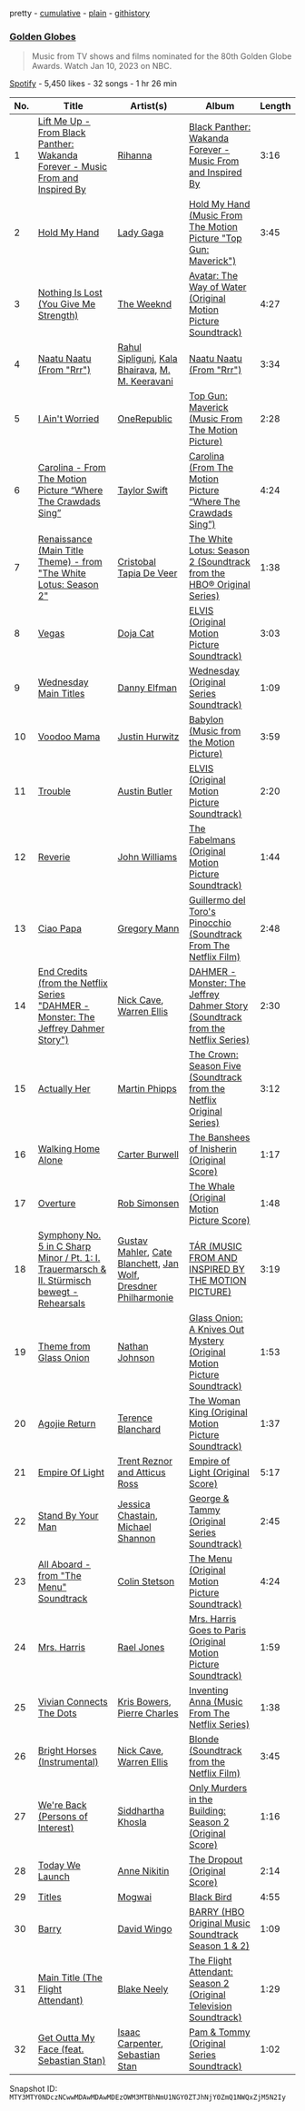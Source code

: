 pretty - [cumulative](/playlists/cumulative/37i9dQZF1DX6AKLu0DKWt5.md) - [plain](/playlists/plain/37i9dQZF1DX6AKLu0DKWt5) - [githistory](https://github.githistory.xyz/mackorone/spotify-playlist-archive/blob/main/playlists/plain/37i9dQZF1DX6AKLu0DKWt5)

### [Golden Globes](https://open.spotify.com/playlist/37i9dQZF1DX6AKLu0DKWt5)

> Music from TV shows and films nominated for the 80th Golden Globe Awards\. Watch Jan 10, 2023 on NBC.

[Spotify](https://open.spotify.com/user/spotify) - 5,450 likes - 32 songs - 1 hr 26 min

| No. | Title | Artist(s) | Album | Length |
|---|---|---|---|---|
| 1 | [Lift Me Up \- From Black Panther: Wakanda Forever \- Music From and Inspired By](https://open.spotify.com/track/6sCvvleqKbeyOkQDieBYgp) | [Rihanna](https://open.spotify.com/artist/5pKCCKE2ajJHZ9KAiaK11H) | [Black Panther: Wakanda Forever \- Music From and Inspired By](https://open.spotify.com/album/06RK0wX4GqHcxBtHlVoGH5) | 3:16 |
| 2 | [Hold My Hand](https://open.spotify.com/track/0oWraSo5ASJ0h1BEagTyEw) | [Lady Gaga](https://open.spotify.com/artist/1HY2Jd0NmPuamShAr6KMms) | [Hold My Hand \(Music From The Motion Picture "Top Gun: Maverick"\)](https://open.spotify.com/album/4o7oZoaZrwElXdNXfBXsqe) | 3:45 |
| 3 | [Nothing Is Lost \(You Give Me Strength\)](https://open.spotify.com/track/1DzJbVkBELu6jDu6q0T0tk) | [The Weeknd](https://open.spotify.com/artist/1Xyo4u8uXC1ZmMpatF05PJ) | [Avatar: The Way of Water \(Original Motion Picture Soundtrack\)](https://open.spotify.com/album/4M2Mf4pmARKGVT9MLCe3HA) | 4:27 |
| 4 | [Naatu Naatu \(From "Rrr"\)](https://open.spotify.com/track/4iKGu3xtvm90eBw0EIPWJP) | [Rahul Sipligunj](https://open.spotify.com/artist/1H4ZvA2yyK7wCmbvEUWvPn), [Kala Bhairava](https://open.spotify.com/artist/4tejKImNVmDcORNBuZ1l14), [M\. M\. Keeravani](https://open.spotify.com/artist/12l1SqSNsg2mI2IcXpPWjR) | [Naatu Naatu \(From "Rrr"\)](https://open.spotify.com/album/78zqKU9guNUoZFs7mn7TUG) | 3:34 |
| 5 | [I Ain't Worried](https://open.spotify.com/track/73PAbYaVbnFG0tQ4aBfxeN) | [OneRepublic](https://open.spotify.com/artist/5Pwc4xIPtQLFEnJriah9YJ) | [Top Gun: Maverick \(Music From The Motion Picture\)](https://open.spotify.com/album/3tjIKRAPBy5Qu4z8F5HmBz) | 2:28 |
| 6 | [Carolina \- From The Motion Picture “Where The Crawdads Sing”](https://open.spotify.com/track/4axSuOg3BqsowKjRpj59RU) | [Taylor Swift](https://open.spotify.com/artist/06HL4z0CvFAxyc27GXpf02) | [Carolina \(From The Motion Picture “Where The Crawdads Sing”\)](https://open.spotify.com/album/5Bwg2XxrjTlrNy6BC7KQZf) | 4:24 |
| 7 | [Renaissance \(Main Title Theme\) \- from "The White Lotus: Season 2"](https://open.spotify.com/track/2wXFOd5lYZH3Hiuw1oAYGt) | [Cristobal Tapia De Veer](https://open.spotify.com/artist/3uUcdriXzvaQapjo3a4DZR) | [The White Lotus: Season 2 \(Soundtrack from the HBO® Original Series\)](https://open.spotify.com/album/68BVCSKG3lJ5JXKc5K54zZ) | 1:38 |
| 8 | [Vegas](https://open.spotify.com/track/3FWwi61OP7vXEikwqhZCPZ) | [Doja Cat](https://open.spotify.com/artist/5cj0lLjcoR7YOSnhnX0Po5) | [ELVIS \(Original Motion Picture Soundtrack\)](https://open.spotify.com/album/74g0V2gxEA5MCSaivAwZyb) | 3:03 |
| 9 | [Wednesday Main Titles](https://open.spotify.com/track/3dd9uXh41vmFLO3UvqLJL6) | [Danny Elfman](https://open.spotify.com/artist/5qBZETtyzfYnXOobDXbmcD) | [Wednesday \(Original Series Soundtrack\)](https://open.spotify.com/album/2uuGxhpcN88ctFFHAYOzxF) | 1:09 |
| 10 | [Voodoo Mama](https://open.spotify.com/track/5pmlMjmOvUi5RCe64e9Tyu) | [Justin Hurwitz](https://open.spotify.com/artist/2snm3HmsnDUDxbIChdl2Oj) | [Babylon \(Music from the Motion Picture\)](https://open.spotify.com/album/0jCuKxy96iDfx9JtXKRyXe) | 3:59 |
| 11 | [Trouble](https://open.spotify.com/track/1XF9P9QsH5D3rPHk1oIQd5) | [Austin Butler](https://open.spotify.com/artist/7fonh9s1Y6OjzCsh7pbYQm) | [ELVIS \(Original Motion Picture Soundtrack\)](https://open.spotify.com/album/74g0V2gxEA5MCSaivAwZyb) | 2:20 |
| 12 | [Reverie](https://open.spotify.com/track/4ih3wEKgswM0P1gT4Xq5XI) | [John Williams](https://open.spotify.com/artist/3dRfiJ2650SZu6GbydcHNb) | [The Fabelmans \(Original Motion Picture Soundtrack\)](https://open.spotify.com/album/3dWmhh9KGeDVbOdVSGLgHC) | 1:44 |
| 13 | [Ciao Papa](https://open.spotify.com/track/2R96PRe2nQz5nRSLyBDDDG) | [Gregory Mann](https://open.spotify.com/artist/75HkCZEX8TSyFqh0PkXaa7) | [Guillermo del Toro's Pinocchio \(Soundtrack From The Netflix Film\)](https://open.spotify.com/album/7GQqZap38LT44AcbZriYqt) | 2:48 |
| 14 | [End Credits \(from the Netflix Series "DAHMER \- Monster: The Jeffrey Dahmer Story"\)](https://open.spotify.com/track/1zmRTJEYYYamHKy8Bsi8ne) | [Nick Cave](https://open.spotify.com/artist/1RM5gp0RFfjpJhCYFPB30p), [Warren Ellis](https://open.spotify.com/artist/0A8tch4LePxVn1Cn60wGXu) | [DAHMER \- Monster: The Jeffrey Dahmer Story \(Soundtrack from the Netflix Series\)](https://open.spotify.com/album/0iWf4fEHwkLXSHoHunjwtt) | 2:30 |
| 15 | [Actually Her](https://open.spotify.com/track/7DYB52sRKxgh8N1wU3NFMp) | [Martin Phipps](https://open.spotify.com/artist/5ukRxzaJiJLe6khkJeIHOn) | [The Crown: Season Five \(Soundtrack from the Netflix Original Series\)](https://open.spotify.com/album/4kecm8cI0FFGF70NiNYkSE) | 3:12 |
| 16 | [Walking Home Alone](https://open.spotify.com/track/1WhfX0T3ItwIHMqoGaLArQ) | [Carter Burwell](https://open.spotify.com/artist/0SbSDzM4X41hnlURed0fcV) | [The Banshees of Inisherin \(Original Score\)](https://open.spotify.com/album/0aIEKTzRH1fuEyCWCAri1n) | 1:17 |
| 17 | [Overture](https://open.spotify.com/track/0GmtAxeEI2VcZKWhUdXVV0) | [Rob Simonsen](https://open.spotify.com/artist/2ZeUaZT3s3NSbeV7OS094J) | [The Whale \(Original Motion Picture Score\)](https://open.spotify.com/album/377eHf66txjBwadOeFF8Co) | 1:48 |
| 18 | [Symphony No\. 5 in C Sharp Minor / Pt\. 1: I\. Trauermarsch & II\. Stürmisch bewegt \- Rehearsals](https://open.spotify.com/track/50Zfv1fSYcuTr9JeKV5OZ5) | [Gustav Mahler](https://open.spotify.com/artist/2ANtgfhQkKpsW6EYSDqldz), [Cate Blanchett](https://open.spotify.com/artist/2Z2dkKKXtKsfFAQz1enCeJ), [Jan Wolf](https://open.spotify.com/artist/7FdzQYqYuqi6NhBNwXx3yY), [Dresdner Philharmonie](https://open.spotify.com/artist/03C9IJtseK0NX9zw53URjF) | [TÁR \(MUSIC FROM AND INSPIRED BY THE MOTION PICTURE\)](https://open.spotify.com/album/2Spn6mlJsZmgmjMCtJzOWK) | 3:19 |
| 19 | [Theme from Glass Onion](https://open.spotify.com/track/3ah2iIRAY7R3xbh1c8hKrW) | [Nathan Johnson](https://open.spotify.com/artist/0zWHBQv6knnmZSovIvl6b1) | [Glass Onion: A Knives Out Mystery \(Original Motion Picture Soundtrack\)](https://open.spotify.com/album/5nuS5QjHS8xqhmRZvVNUus) | 1:53 |
| 20 | [Agojie Return](https://open.spotify.com/track/6Wbzs713mPhSy7YkHdJGYK) | [Terence Blanchard](https://open.spotify.com/artist/7IbO8NvxclKsk7WTOZ42bv) | [The Woman King \(Original Motion Picture Soundtrack\)](https://open.spotify.com/album/2lABjAqQEaDrHcoap386Lr) | 1:37 |
| 21 | [Empire Of Light](https://open.spotify.com/track/6O22GpPxzXC3lnaiGZsGXa) | [Trent Reznor and Atticus Ross](https://open.spotify.com/artist/6cadOIa5DTh6a5mGo5r4bh) | [Empire of Light \(Original Score\)](https://open.spotify.com/album/1vyONs5zeECX2CNwehnn0D) | 5:17 |
| 22 | [Stand By Your Man](https://open.spotify.com/track/7vwKEYNGO94DzmkRc5Oqwp) | [Jessica Chastain](https://open.spotify.com/artist/4NTQfilj8qEZ14xqtpF8KF), [Michael Shannon](https://open.spotify.com/artist/2OlqaV8zhR61Koqs94cC89) | [George & Tammy \(Original Series Soundtrack\)](https://open.spotify.com/album/3vGFVncIwTikRP8iloLpwT) | 2:45 |
| 23 | [All Aboard \- from "The Menu" Soundtrack](https://open.spotify.com/track/1hT4ky9OMjtDpZJbJs08XY) | [Colin Stetson](https://open.spotify.com/artist/4G6HhUUQ1LgyYnA2WJppf8) | [The Menu \(Original Motion Picture Soundtrack\)](https://open.spotify.com/album/1rNzQmIHjZCVQEfdOxEItQ) | 4:24 |
| 24 | [Mrs\. Harris](https://open.spotify.com/track/4Chlib7xjLWRsCU4A2uGCo) | [Rael Jones](https://open.spotify.com/artist/6gmWKEK7HKvYBas0CWXdlW) | [Mrs\. Harris Goes to Paris \(Original Motion Picture Soundtrack\)](https://open.spotify.com/album/5vjxJ2lyiNrKuV00JL5HRx) | 1:59 |
| 25 | [Vivian Connects The Dots](https://open.spotify.com/track/2RtkEH2NxXMBkRWG5yjhZ0) | [Kris Bowers](https://open.spotify.com/artist/2wWBoQpcybsDVpouFubTqZ), [Pierre Charles](https://open.spotify.com/artist/6GEwcVy8uYmMizh1nJl5B5) | [Inventing Anna \(Music From The Netflix Series\)](https://open.spotify.com/album/1xBVcdm8o7j8sjMTk2sAgM) | 1:38 |
| 26 | [Bright Horses \(Instrumental\)](https://open.spotify.com/track/4zrcD8Ls4b5WFcIJrbXUS9) | [Nick Cave](https://open.spotify.com/artist/1RM5gp0RFfjpJhCYFPB30p), [Warren Ellis](https://open.spotify.com/artist/0A8tch4LePxVn1Cn60wGXu) | [Blonde \(Soundtrack from the Netflix Film\)](https://open.spotify.com/album/5tVQoxthh1CrojRKURxcyz) | 3:45 |
| 27 | [We're Back \(Persons of Interest\)](https://open.spotify.com/track/7rhF7tvuOdveyQ74ophxml) | [Siddhartha Khosla](https://open.spotify.com/artist/7o8qzsL7eTuGP4piR7XQiY) | [Only Murders in the Building: Season 2 \(Original Score\)](https://open.spotify.com/album/4mSME5Jj4ANMDdgZ6ZJWYH) | 1:16 |
| 28 | [Today We Launch](https://open.spotify.com/track/5IOfH50BVukvKUeIzQ7JWA) | [Anne Nikitin](https://open.spotify.com/artist/1ZA3IynpePtaBeajOMrFfr) | [The Dropout \(Original Score\)](https://open.spotify.com/album/35AnVuSAzHTf7saCHf9xrb) | 2:14 |
| 29 | [Titles](https://open.spotify.com/track/4HFqmG18ztVvqqBG0jVu34) | [Mogwai](https://open.spotify.com/artist/34UhPkLbtFKRq3nmfFgejG) | [Black Bird](https://open.spotify.com/album/3O5ig1AqlNK4SQYU3litHb) | 4:55 |
| 30 | [Barry](https://open.spotify.com/track/4dqBW6ZGXVKTHg15MErvJ9) | [David Wingo](https://open.spotify.com/artist/7mRf8eSpaoh4FD8D4mtvRk) | [BARRY \(HBO Original Music Soundtrack Season 1 & 2\)](https://open.spotify.com/album/4kYPrvylR7PVvk8fphlRVv) | 1:09 |
| 31 | [Main Title \(The Flight Attendant\)](https://open.spotify.com/track/2RyCnbRAwgxNi8D4MexzkF) | [Blake Neely](https://open.spotify.com/artist/4UOzqO0jZUrTiTunfBw4tp) | [The Flight Attendant: Season 2 \(Original Television Soundtrack\)](https://open.spotify.com/album/4eGTAHIWB70mIf3gwknjow) | 1:29 |
| 32 | [Get Outta My Face \(feat\. Sebastian Stan\)](https://open.spotify.com/track/6o9NhaBfBJS4pCd2RjGb66) | [Isaac Carpenter](https://open.spotify.com/artist/4xbXNEpKqu2JcnjxaHAWpj), [Sebastian Stan](https://open.spotify.com/artist/0JX0HkJxazV5WddFlKp9JV) | [Pam & Tommy \(Original Series Soundtrack\)](https://open.spotify.com/album/3DLTFjUNq8cigCAqaU1ZOc) | 1:02 |

Snapshot ID: `MTY3MTY0NDczNCwwMDAwMDAwMDEzOWM3MTBhNmU1NGY0ZTJhNjY0ZmQ1NWQxZjM5N2Iy`
